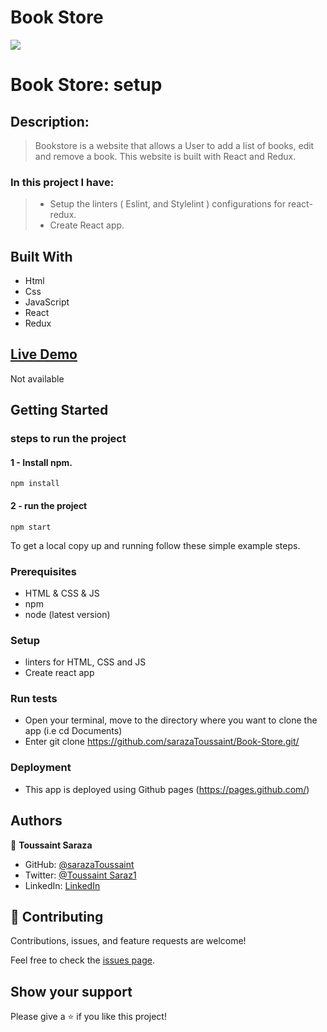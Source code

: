 # Book Store
![](https://img.shields.io/badge/Microverse-blueviolet)

# Book Store: setup

## Description:

> Bookstore is a website that allows a User to add a list of books, edit and remove a book. This website is built with React and Redux.

### In this project I have:

> - Setup the linters ( Eslint, and Stylelint ) configurations for react-redux. 
> - Create React app.

## Built With

- Html
- Css
- JavaScript
- React
- Redux

## [Live Demo](https://delicate-froyo-30f60e.netlify.app/)

Not available

## Getting Started

### steps to run the project

#### 1 - Install npm.

```
npm install
```

#### 2 - run the project

```
npm start
```

To get a local copy up and running follow these simple example steps.

### Prerequisites

- HTML & CSS & JS
- npm
- node (latest version)

### Setup

- linters for HTML, CSS and JS
- Create react app

### Run tests

- Open your terminal, move to the directory where you want to clone the app (i.e cd Documents)
- Enter git clone https://github.com/sarazaToussaint/Book-Store.git/

### Deployment

- This app is deployed using Github pages (https://pages.github.com/)

## Authors

👤 **Toussaint Saraza**

- GitHub: [@sarazaToussaint](https://github.com/sarazaToussaint)
- Twitter: [@Toussaint Saraz1](https://twitter.com/ToussaintSaraz1)
- LinkedIn: [LinkedIn](https://www.linkedin.com/in/toussaint-saraza-841b111ba/)

## 🤝 Contributing

Contributions, issues, and feature requests are welcome!

Feel free to check the [issues page](../../issues/).

## Show your support

Please give a ⭐️ if you like this project!
